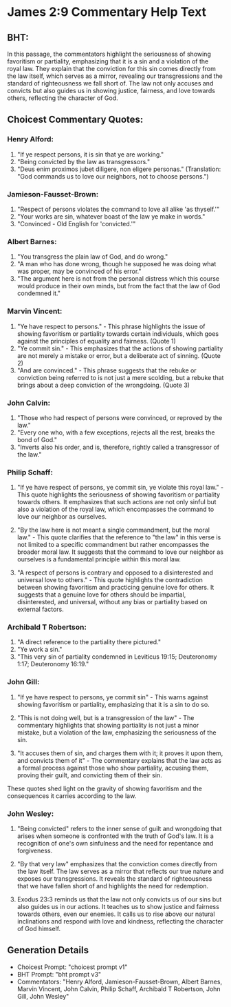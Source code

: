 # James 2:9 Commentary Help Text

## BHT:
In this passage, the commentators highlight the seriousness of showing favoritism or partiality, emphasizing that it is a sin and a violation of the royal law. They explain that the conviction for this sin comes directly from the law itself, which serves as a mirror, revealing our transgressions and the standard of righteousness we fall short of. The law not only accuses and convicts but also guides us in showing justice, fairness, and love towards others, reflecting the character of God.

## Choicest Commentary Quotes:
### Henry Alford:
1. "If ye respect persons, it is sin that ye are working." 
2. "Being convicted by the law as transgressors." 
3. "Deus enim proximos jubet diligere, non eligere personas." (Translation: "God commands us to love our neighbors, not to choose persons.")

### Jamieson-Fausset-Brown:
1. "Respect of persons violates the command to love all alike 'as thyself.'" 
2. "Your works are sin, whatever boast of the law ye make in words." 
3. "Convinced - Old English for 'convicted.'"

### Albert Barnes:
1. "You transgress the plain law of God, and do wrong."
2. "A man who has done wrong, though he supposed he was doing what was proper, may be convinced of his error."
3. "The argument here is not from the personal distress which this course would produce in their own minds, but from the fact that the law of God condemned it."

### Marvin Vincent:
1. "Ye have respect to persons." - This phrase highlights the issue of showing favoritism or partiality towards certain individuals, which goes against the principles of equality and fairness. (Quote 1)
2. "Ye commit sin." - This emphasizes that the actions of showing partiality are not merely a mistake or error, but a deliberate act of sinning. (Quote 2)
3. "And are convinced." - This phrase suggests that the rebuke or conviction being referred to is not just a mere scolding, but a rebuke that brings about a deep conviction of the wrongdoing. (Quote 3)

### John Calvin:
1. "Those who had respect of persons were convinced, or reproved by the law." 
2. "Every one who, with a few exceptions, rejects all the rest, breaks the bond of God."
3. "Inverts also his order, and is, therefore, rightly called a transgressor of the law."

### Philip Schaff:
1. "If ye have respect of persons, ye commit sin, ye violate this royal law." - This quote highlights the seriousness of showing favoritism or partiality towards others. It emphasizes that such actions are not only sinful but also a violation of the royal law, which encompasses the command to love our neighbor as ourselves.

2. "By the law here is not meant a single commandment, but the moral law." - This quote clarifies that the reference to "the law" in this verse is not limited to a specific commandment but rather encompasses the broader moral law. It suggests that the command to love our neighbor as ourselves is a fundamental principle within this moral law.

3. "A respect of persons is contrary and opposed to a disinterested and universal love to others." - This quote highlights the contradiction between showing favoritism and practicing genuine love for others. It suggests that a genuine love for others should be impartial, disinterested, and universal, without any bias or partiality based on external factors.

### Archibald T Robertson:
1. "A direct reference to the partiality there pictured."
2. "Ye work a sin."
3. "This very sin of partiality condemned in Leviticus 19:15; Deuteronomy 1:17; Deuteronomy 16:19."

### John Gill:
1. "If ye have respect to persons, ye commit sin" - This warns against showing favoritism or partiality, emphasizing that it is a sin to do so. 

2. "This is not doing well, but is a transgression of the law" - The commentary highlights that showing partiality is not just a minor mistake, but a violation of the law, emphasizing the seriousness of the sin.

3. "It accuses them of sin, and charges them with it; it proves it upon them, and convicts them of it" - The commentary explains that the law acts as a formal process against those who show partiality, accusing them, proving their guilt, and convicting them of their sin.

These quotes shed light on the gravity of showing favoritism and the consequences it carries according to the law.

### John Wesley:
1. "Being convicted" refers to the inner sense of guilt and wrongdoing that arises when someone is confronted with the truth of God's law. It is a recognition of one's own sinfulness and the need for repentance and forgiveness.

2. "By that very law" emphasizes that the conviction comes directly from the law itself. The law serves as a mirror that reflects our true nature and exposes our transgressions. It reveals the standard of righteousness that we have fallen short of and highlights the need for redemption.

3. Exodus 23:3 reminds us that the law not only convicts us of our sins but also guides us in our actions. It teaches us to show justice and fairness towards others, even our enemies. It calls us to rise above our natural inclinations and respond with love and kindness, reflecting the character of God himself.


## Generation Details
- Choicest Prompt: "choicest prompt v1"
- BHT Prompt: "bht prompt v3"
- Commentators: "Henry Alford, Jamieson-Fausset-Brown, Albert Barnes, Marvin Vincent, John Calvin, Philip Schaff, Archibald T Robertson, John Gill, John Wesley"
